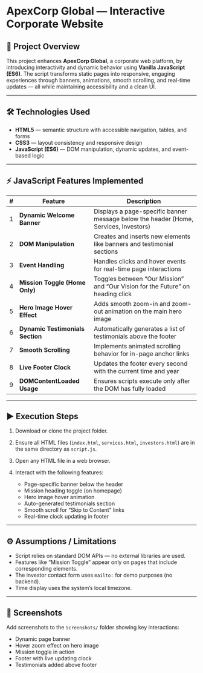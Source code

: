 # ApexCorp Global — Interactive Corporate Website

## 🧭 Project Overview

This project enhances **ApexCorp Global**, a corporate web platform, by introducing interactivity and dynamic behavior using **Vanilla JavaScript (ES6)**.
The script transforms static pages into responsive, engaging experiences through banners, animations, smooth scrolling, and real-time updates — all while maintaining accessibility and a clean UI.

---

## 🛠️ Technologies Used

* **HTML5** — semantic structure with accessible navigation, tables, and forms
* **CSS3** — layout consistency and responsive design
* **JavaScript (ES6)** — DOM manipulation, dynamic updates, and event-based logic

---

## ⚡ JavaScript Features Implemented

|  #  | Feature                          | Description                                                                          |
| :-: | -------------------------------- | ------------------------------------------------------------------------------------ |
|  1  | **Dynamic Welcome Banner**       | Displays a page-specific banner message below the header (Home, Services, Investors) |
|  2  | **DOM Manipulation**             | Creates and inserts new elements like banners and testimonial sections               |
|  3  | **Event Handling**               | Handles clicks and hover events for real-time page interactions                      |
|  4  | **Mission Toggle (Home Only)**   | Toggles between “Our Mission” and “Our Vision for the Future” on heading click       |
|  5  | **Hero Image Hover Effect**      | Adds smooth zoom-in and zoom-out animation on the main hero image                    |
|  6  | **Dynamic Testimonials Section** | Automatically generates a list of testimonials above the footer                      |
|  7  | **Smooth Scrolling**             | Implements animated scrolling behavior for in-page anchor links                      |
|  8  | **Live Footer Clock**            | Updates the footer every second with the current time and year                       |
|  9  | **DOMContentLoaded Usage**       | Ensures scripts execute only after the DOM has fully loaded                          |

---

## ▶️ Execution Steps

1. Download or clone the project folder.
2. Ensure all HTML files (`index.html`, `services.html`, `investors.html`) are in the same directory as `script.js`.
3. Open any HTML file in a web browser.
4. Interact with the following features:

   * Page-specific banner below the header
   * Mission heading toggle (on homepage)
   * Hero image hover animation
   * Auto-generated testimonials section
   * Smooth scroll for “Skip to Content” links
   * Real-time clock updating in footer

---

## ⚙️ Assumptions / Limitations

* Script relies on standard DOM APIs — no external libraries are used.
* Features like “Mission Toggle” appear only on pages that include corresponding elements.
* The investor contact form uses `mailto:` for demo purposes (no backend).
* Time display uses the system’s local timezone.

---

## 📸 Screenshots

Add screenshots to the `Screenshots/` folder showing key interactions:

* Dynamic page banner
* Hover zoom effect on hero image
* Mission toggle in action
* Footer with live updating clock
* Testimonials added above footer

